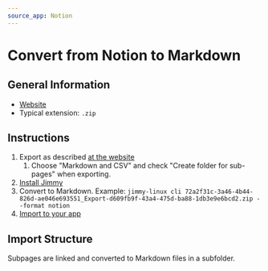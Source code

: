 ```yaml
---
source_app: Notion
---
```


# Convert from Notion to Markdown

## General Information

- [Website](https://www.notion.so/)
- Typical extension: `.zip`

## Instructions

1. Export as described [at the website](https://www.notion.so/help/export-your-content#export-your-entire-workspace)
    1. Choose "Markdown and CSV" and check "Create folder for sub-pages" when exporting.
2. [Install Jimmy](../index.md#installation)
3. Convert to Markdown. Example: `jimmy-linux cli 72a2f31c-3a46-4b44-826d-ae046e693551_Export-d609fb9f-43a4-475d-ba88-1db3e9e6bcd2.zip --format notion`
4. [Import to your app](../import_instructions.md)

## Import Structure

Subpages are linked and converted to Markdown files in a subfolder.
